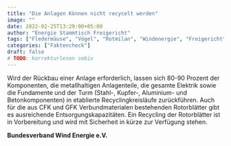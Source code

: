 ```yaml
---
title: "Die Anlagen Können nicht recycelt werden"
image: ""
date: 2022-02-25T13:29:00+05:00
author: "Energie Stammtisch Freigericht"
tags: ["Fledermäuse", "Vögel", "Rotmilan", "Windenergie", "Freigericht"]
categories: ["Faktencheck"]
draft: false
# TODO: korrekturlesen sebix
---
```


Wird der Rückbau einer Anlage erforderlich, lassen sich 80-90 Prozent der Komponenten, die metallhaltigen Anlagenteile, die gesamte Elektrik sowie die Fundamente und der Turm (Stahl-, Kupfer-, Aluminium- und Betonkomponenten) in etablierte Recyclingkreisläufe zurückführen. Auch für die aus CFK und GFK Verbundmaterialen bestehenden Rotorblätter gibt es ausreichende Entsorgungskapazitäten. Ein Recycling der Rotorblätter ist in Vorbereitung und wird mit Sicherheit in kürze zur Verfügung stehen.

**Bundesverband Wind Energie e.V.**
